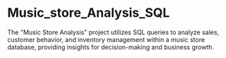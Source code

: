 # Music_store_Analysis_SQL
The "Music Store Analysis" project utilizes SQL queries to analyze sales, customer behavior, and inventory management within a music store database, providing insights for decision-making and business growth.
